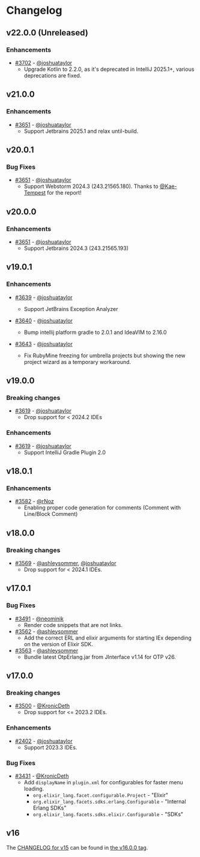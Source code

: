 # Changelog

## v22.0.0 (Unreleased)
### Enhancements
* [#3702](https://github.com/KronicDeth/intellij-elixir/pull/3702) - [@joshuataylor](https://github.com/joshuataylor)
  * Upgrade Kotlin to 2.2.0, as it's deprecated in IntelliJ 2025.1+, various deprecations are fixed.

## v21.0.0
### Enhancements
* [#3651](https://github.com/KronicDeth/intellij-elixir/pull/3681) - [@joshuataylor](https://github.com/joshuataylor)
  * Support Jetbrains 2025.1 and relax until-build.

## v20.0.1

### Bug Fixes
* [#3651](https://github.com/KronicDeth/intellij-elixir/pull/3667) - [@joshuataylor](https://github.com/joshuataylor)
  * Support Webstorm 2024.3 (243.21565.180). Thanks to [@Kae-Tempest](https://github.com/Kae-Tempest) for the report!

## v20.0.0

### Enhancements
* [#3651](https://github.com/KronicDeth/intellij-elixir/pull/3651) - [@joshuataylor](https://github.com/joshuataylor)
  * Support Jetbrains 2024.3 (243.21565.193)

## v19.0.1

### Enhancements
* [#3639](https://github.com/KronicDeth/intellij-elixir/pull/3639) - [@joshuataylor](https://github.com/joshuataylor)
  * Support JetBrains Exception Analyzer

* [#3640](https://github.com/KronicDeth/intellij-elixir/pull/3640) - [@joshuataylor](https://github.com/joshuataylor)
  * Bump intellij platform gradle to 2.0.1 and IdeaVIM to 2.16.0

* [#3643](https://github.com/KronicDeth/intellij-elixir/pull/3643) - [@joshuataylor](https://github.com/joshuataylor)
  * Fix RubyMine freezing for umbrella projects but showing the new project wizard as a temporary workaround. 

## v19.0.0

### Breaking changes
* [#3619](https://github.com/KronicDeth/intellij-elixir/pull/3619) - [@joshuataylor](https://github.com/joshuataylor)
  * Drop support for < 2024.2 IDEs

### Enhancements
* [#3619](https://github.com/KronicDeth/intellij-elixir/pull/3619) - [@joshuataylor](https://github.com/joshuataylor)
  * Support IntelliJ Gradle Plugin 2.0

## v18.0.1
### Enhancements
* [#3582](https://github.com/KronicDeth/intellij-elixir/pull/3582) - [@rNoz](https://github.com/rNoz)
  * Enabling proper code generation for comments (Comment with Line/Block Comment)

## v18.0.0
### Breaking changes
* [#3569](https://github.com/KronicDeth/intellij-elixir/pull/3569) - [@ashleysommer](https://github.com/ashleysommer), [@joshuataylor](https://github.com/joshuataylor)
  * Drop support for < 2024.1 IDEs.

## v17.0.1

### Bug Fixes
* [#3491](https://github.com/KronicDeth/intellij-elixir/pull/3491) - [@neominik](https://github.com/neominik)
  * Render code snippets that are not links.
* [#3562](https://github.com/KronicDeth/intellij-elixir/pull/3562) - [@ashleysommer](https://github.com/ashleysommer)
  * Add the correct ERL and elixir arguments for starting IEx depending on the version of Elixir SDK.
* [#3563](https://github.com/KronicDeth/intellij-elixir/pull/3563) - [@ashleysommer](https://github.com/ashleysommer)
  * Bundle latest OtpErlang.jar from JInterface v1.14 for OTP v26.

## v17.0.0

### Breaking changes
* [#3500](https://github.com/KronicDeth/intellij-elixir/pull/3500) - [@KronicDeth](https://github.com/KronicDeth)
  * Drop support for <= 2023.2 IDEs.

### Enhancements
* [#2402](https://github.com/KronicDeth/intellij-elixir/pull/3402) - [@joshuataylor](https://github.com/joshuataylor)
  * Support 2023.3 IDEs.

### Bug Fixes
* [#3431](https://github.com/KronicDeth/intellij-elixir/pull/3431) - [@KronicDeth](https://github.com/KronicDeth)
  * Add `displayName` in `plugin.xml` for configurables for faster menu loading.
    * `org.elixir_lang.facet.configurable.Project` - "Elixir"
    * `org.elixir_lang.facets.sdks.erlang.Configurable` - "Internal Erlang SDKs"
    * `org.elixir_lang.facets.sdks.elixir.Configurable` - "SDKs"

## v16

The [CHANGELOG for v15](https://github.com/KronicDeth/intellij-elixir/blob/v15.1.0/CHANGELOG.md) can be found in [the v16.0.0 tag](https://github.com/KronicDeth/intellij-elixir/tree/v16.0.0).
